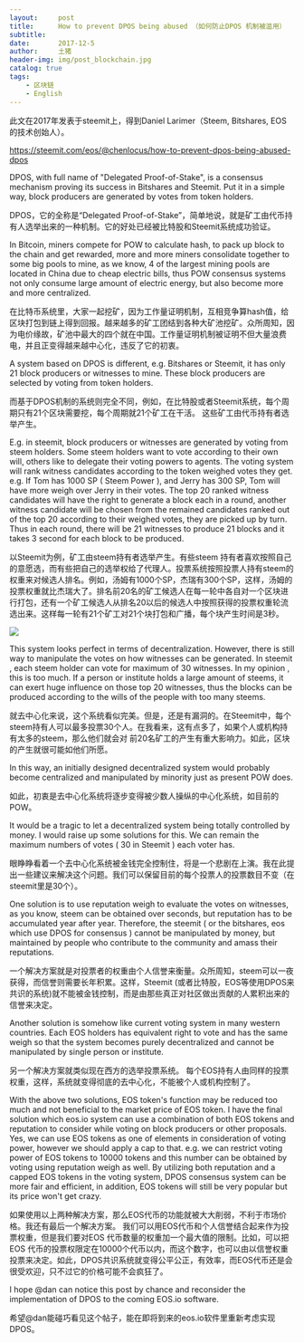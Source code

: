 ```yaml
---
layout:     post
title:      How to prevent DPOS being abused （如何防止DPOS 机制被滥用）
subtitle:   
date:       2017-12-5
author:     土猪
header-img: img/post_blockchain.jpg
catalog: true
tags:
    - 区块链
    - English
---
```



此文在2017年发表于steemit上，得到Daniel Larimer（Steem, Bitshares, EOS 的技术创始人）。

https://steemit.com/eos/@chenlocus/how-to-prevent-dpos-being-abused-dpos


DPOS, with full name of  "Delegated Proof-of-Stake", is  a  consensus mechanism proving its success in Bitshares and Steemit.   Put it in a simple way,  block producers are generated by votes from token holders.



DPOS，它的全称是“Delegated Proof-of-Stake”，简单地说，就是矿工由代币持有人选举出来的一种机制。它的好处已经被比特股和Steemit系统成功验证。



In Bitcoin,  miners compete for POW to calculate hash, to  pack up block to the chain and get rewarded,  more and more miners consolidate together to some big pools to mine,  as we know,  4 of the largest mining pools are located in China due to cheap electric bills, thus POW  consensus systems not only consume large amount of electric energy, but also become more and more centralized. 



在比特币系统里，大家一起挖矿，因为工作量证明机制，互相竞争算hash值，给区块打包到链上得到回报。越来越多的矿工团结到各种大矿池挖矿。众所周知，因为电价缘故，矿池中最大的四个就在中国。工作量证明机制被证明不但大量浪费电，并且正变得越来越中心化，违反了它的初衷。



A system based on DPOS is different,   e.g.  Bitshares or Steemit, it has only 21 block producers or witnesses to mine.  These block producers are selected by voting from token holders.



而基于DPOS机制的系统则完全不同，例如，在比特股或者Steemit系统，每个周期只有21个区块需要挖，每个周期就21个矿工在干活。 这些矿工由代币持有者选举产生。



E.g.  in steemit,  block producers or witnesses are generated by voting from steem holders.   Some steem holders want to vote according to their own will, others like to delegate their voting powers to agents.   The voting system will rank witness candidates according to the token weighed votes they get.   e.g. If Tom has 1000 SP ( Steem Power ),  and Jerry has 300 SP,  Tom will have more  weigh over Jerry in their votes.   The top 20 ranked witness candidates will have the right to generate a block each in a round, another witness candidate will be chosen from the remained candidates ranked out of the top 20 according to their weighed votes, they are picked up  by turn.  Thus in each round, there will be 21 witnesses to produce 21 blocks and it takes 3 second for each block to be produced. 



以Steemit为例，矿工由steem持有者选举产生。有些steem 持有者喜欢按照自己的意愿选，而有些把自己的选举权给了代理人。投票系统按照投票人持有steem的权重来对候选人排名。例如，汤姆有1000个SP，杰瑞有300个SP，这样，汤姆的投票权重就比杰瑞大了。排名前20名的矿工候选人在每一轮中各自对一个区块进行打包，还有一个矿工候选人从排名20以后的候选人中按照获得的投票权重轮流选出来。这样每一轮有21个矿工对21个块打包和广播，每个块产生时间是3秒。

![](https://steemitimages.com/DQmTvsV8gYxGW4ZoWXTaodu19idqBBUVm7ggBmb1yK4x1Um/image.png)



This system looks perfect in terms of decentralization. However, there is still way to manipulate the votes on how witnesses can be generated.  In steemit , each steem holder can  vote for maximum of 30 witnesses.  In my opinion ,  this is too much.  If a person or institute holds a large amount of steems, it can exert huge influence on those top 20 witnesses, thus the blocks can be produced according to the wills of the people with too many steems.  



就去中心化来说，这个系统看似完美。但是，还是有漏洞的。在Steemit中，每个steem持有人可以最多投票30个人。在我看来，这有点多了，如果个人或机构持有太多的steem，那么他们就会对 前20名矿工的产生有重大影响力。如此，区块的产生就很可能如他们所愿。



In this way, an initially designed decentralized system would probably become centralized and manipulated by minority just as present POW does. 



如此，初衷是去中心化系统将逐步变得被少数人操纵的中心化系统，如目前的POW。



It would be a tragic to let a decentralized system being totally controlled by money.  I would raise up some solutions for this. We can remain the maximum numbers of votes  ( 30 in Steemit )  each voter has.



眼睁睁看着一个去中心化系统被金钱完全控制住，将是一个悲剧在上演。我在此提出一些建议来解决这个问题。我们可以保留目前的每个投票人的投票数目不变（在steemit里是30个）。



One solution is to use reputation weigh to evaluate the votes on witnesses, as you know, steem can be obtained over seconds, but reputation has to be accumulated year after year.  Therefore, the steemit ( or the bitshares, eos which use DPOS for consensus ) cannot be manipulated by money, but maintained by people who contribute to the community and amass their reputations.



一个解决方案就是对投票者的权重由个人信誉来衡量。众所周知，steem可以一夜获得，而信誉则需要长年积累。这样，Steemit (或者比特股，EOS等使用DPOS来共识的系统)就不能被金钱控制，而是由那些真正对社区做出贡献的人累积出来的信誉来决定。



Another solution is somehow like current voting system in many western countries. Each EOS holders has equivalent right to vote and has the same weigh so that the system becomes purely decentralized and cannot be manipulated by single person or institute. 





另一个解决方案就类似现在西方的选举投票系统。 每个EOS持有人由同样的投票权重，这样，系统就变得彻底的去中心化，不能被个人或机构控制了。



With the above two solutions, EOS token's function may be reduced too much and not beneficial to the market price of EOS token.  I have the final solution which eos.io system can use a combination of both EOS tokens and reputation to consider while voting on block producers or other proposals.   Yes, we can use EOS tokens as one of elements in consideration of voting power, however we should apply a cap to that.  e.g.  we can restrict voting power of EOS tokens to 10000 tokens and this number can be obtained by voting using reputation weigh as well.  By  utilizing both reputation and a capped EOS tokens in the voting system,  DPOS consensus system can be more fair and efficient, in addition, EOS tokens will still be very popular but its price won't get crazy. 



如果使用以上两种解决方案，那么EOS代币的功能就被大大削弱，不利于市场价格。我还有最后一个解决方案。 我们可以用EOS代币和个人信誉结合起来作为投票权重，但是我们要对EOS 代币数量的权重加一个最大值的限制。比如，可以把EOS 代币的投票权限定在10000个代币以内，而这个数字，也可以由以信誉权重投票来决定。如此，DPOS共识系统就变得公平公正，有效率，而EOS代币还是会很受欢迎，只不过它的价格可能不会疯狂了。



I hope @dan can notice this post by chance and reconsider the implementation of DPOS to the coming EOS.io software.  



希望@dan能碰巧看见这个帖子，能在即将到来的eos.io软件里重新考虑实现DPOS。